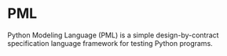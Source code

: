 # PML
Python Modeling Language (PML) is a simple design-by-contract specification language framework for testing Python programs.
